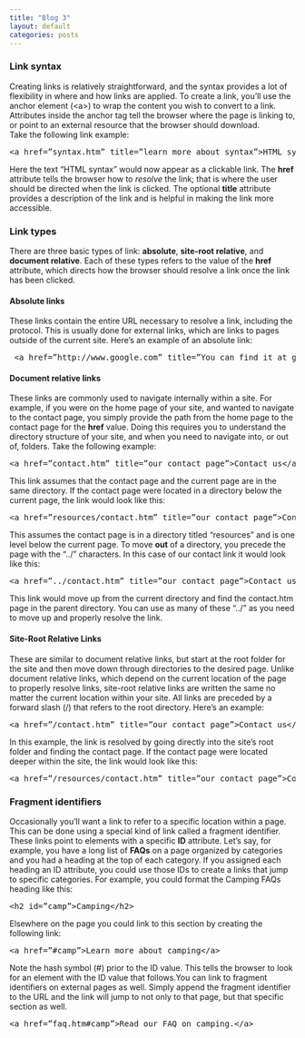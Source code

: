 ```yaml
---
title: "Blog 3"
layout: default
categories: posts
---
```

<html lang="en">
<h3>Link syntax</h3>
          <p>Creating links is relatively straightforward, and the syntax
            provides a lot of flexibility in where and how links are applied. To
            create a link, you&rsquo;ll use the anchor element (&lt;a&gt;) to
            wrap the content you wish to convert to a link.&nbsp; Attributes
            inside the anchor tag tell the browser where the page is linking to,
            or point to an external resource that the browser should
            download.<br>
            Take the following link example:</p>
          <pre>&lt;a href=&rdquo;syntax.htm&rdquo; title=&rdquo;learn more about syntax&rdquo;&gt;HTML syntax&lt;/a&gt;</pre>
          <p>
            Here the text &ldquo;HTML syntax&rdquo; would now appear as a
            clickable link. The <b>href</b> attribute tells the browser how to
            <em>resolve</em> the link; that is where the user should be directed
            when the link is clicked. The optional <b>title</b> attribute
            provides a description of the link and is helpful in making the link
            more accessible.
          </p>
          <h3>Link types</h3>
          <p>There are three basic types of link: <b>absolute</b>,
            <b>site-root relative</b>, and <b>document relative</b>. Each of
            these types refers to the value of the <b>href</b> attribute, which
            directs how the browser should resolve a link once the link has been
            clicked.</p>
          <h4>Absolute links</h4>
          <p>These links contain the entire URL necessary to resolve a link,
            including the protocol. This is usually done for external links,
            which are links to pages outside of the current site. Here&rsquo;s
            an example of an absolute link:</p>
          <pre> &lt;a href=&rdquo;http://www.google.com&rdquo; title=&rdquo;You can find it at google.com!&rdquo;&gt;google.com&lt;/a&gt;</pre>
          <h4>Document relative links</h4>
          <p>These links are commonly used to navigate internally within a site.
            For example, if you were on the home page of your site, and wanted
            to navigate to the contact page, you simply provide the path from
            the home page to the contact page for the <b>href</b> value. Doing
            this requires you to understand the directory structure of your
            site, and when you need to navigate into, or out of, folders. Take
            the following example:</p>
          <pre>&lt;a href=&rdquo;contact.htm&rdquo; title=&rdquo;our contact page&rdquo;&gt;Contact us&lt;/a&gt;</pre>
          <p>This link assumes that the contact page and the current page are in
            the same directory. If the contact page were located in a directory
            below the current page, the link would look like this:</p>
          <pre>&lt;a href=&rdquo;resources/contact.htm&rdquo; title=&rdquo;our contact page&rdquo;&gt;Contact us&lt;/a&gt;</pre>
          <p>This assumes the contact page is in a directory titled
            &ldquo;resources&rdquo; and is one level below the current page. To
            move <b>out</b> of a directory, you precede the page with the
            &ldquo;../&rdquo; characters. In this case of our contact link it
            would look like this:</p>
          <pre>&lt;a href=&rdquo;../contact.htm&rdquo; title=&rdquo;our contact page&rdquo;&gt;Contact us&lt;/a&gt;</pre>
          <p>This link would move up from the current directory and find the
            contact.htm page in the parent directory. You can use as many of
            these &ldquo;../&rdquo; as you need to move up and properly resolve
            the link.</p>
          <h4>Site-Root Relative Links</h4>
          <p>
            These are similar to document relative links, but start at the root
            folder for the site and then move down through directories to the
            desired page. Unlike document relative links, which depend on the
            current location of the page to properly resolve links, site-root
            relative links are written the same no matter the current location
            within your site. All links are preceded by a forward slash (/) that
            refers to the root directory. Here&rsquo;s an example:
          </p>
          <pre>
&lt;a href=&rdquo;/contact.htm&rdquo; title=&rdquo;our contact page&rdquo;&gt;Contact us&lt;/a&gt;</pre
          >
          <p>
            In this example, the link is resolved by going directly into the
            site&rsquo;s root folder and finding the contact page. If the
            contact page were located deeper within the site, the link would
            look like this:
          </p>
          <pre>&lt;a href=&rdquo;/resources/contact.htm&rdquo; title=&rdquo;our contact page&rdquo;&gt;Contact us&lt;/a&gt;</pre>
          <h3>Fragment identifiers</h3>
          <p>Occasionally you&rsquo;ll want a link to refer to a specific
            location within a page. This can be done using a special kind of
            link called a fragment identifier. These links point to elements
            with a specific <b>ID</b> attribute. Let&rsquo;s say, for example,
            you have a long list of <b>FAQs</b> on a page organized by
            categories and you had a heading at the top of each category. If you
            assigned each heading an ID attribute, you could use those IDs to
            create a links that jump to specific categories. For example, you
            could format the Camping FAQs heading like this:</p>
          <pre>&lt;h2 id=&rdquo;camp&rdquo;&gt;Camping&lt;/h2&gt;</pre>
          <p>Elsewhere on the page you could link to this section by creating the
            following link:</p>
          <pre>&lt;a href=&rdquo;#camp&rdquo;&gt;Learn more about camping&lt;/a&gt;</pre>
          <p>Note the hash symbol (#) prior to the ID value. This tells the
            browser to look for an element with the ID value that follows.You
            can link to fragment identifiers on external pages as well. Simply
            append the fragment identifier to the URL and the link will jump to
            not only to that page, but that specific section as well.</p>
          <pre>&lt;a href=&rdquo;faq.htm#camp&rdquo;&gt;Read our FAQ on camping.&lt;/a&gt;</pre>
</html>          
